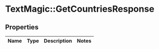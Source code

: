 # TextMagic::GetCountriesResponse

## Properties
Name | Type | Description | Notes
------------ | ------------- | ------------- | -------------


